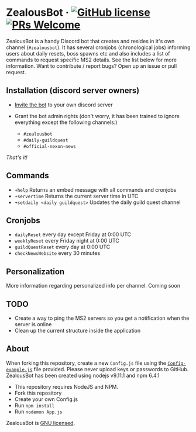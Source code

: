 # ZealousBot &middot; [![GitHub license](https://img.shields.io/badge/license-GNU-blue.svg)](https://github.com/facebook/react/blob/master/LICENSE) [![PRs Welcome](https://img.shields.io/badge/PRs-welcome-brightgreen.svg)](https://github.com/roberrrt-s/ZealousBot/pulls)

ZealousBot is a handy Discord bot that creates and resides in it's own channel (`#zealousbot`). It has several cronjobs (chronological jobs) informing users about daily resets, boss spawns etc and also includes a list of commands to request specific MS2 details. See the list below for more information. Want to contribute / report bugs? Open up an issue or pull request.

## Installation (discord server owners)

 - [Invite the bot](https://discordapp.com/oauth2/authorize?&client_id=499249546585571357&scope=bot&permissions=8) to your own discord server
 - Grant the bot admin rights (don't worry, it has been trained to ignore everything except the following channels:)

 	- `#zealousbot`
 	- `#daily-guildquest`
 	- `#official-nexon-news` 

 _That's it!_

## Commands

 - `+help` Returns an embed message with all commands and cronjobs
 - `+servertime` Returns the current server time in UTC
 - `+setdaily <daily guildquest>` Updates the daily guild quest channel

## Cronjobs 

- `dailyReset` every day except Friday at 0:00 UTC
- `weeklyReset` every Friday night at 0:00 UTC
- `guildQuestReset` every day at 0:00 UTC
- `checkNewsWebsite` every 30 minutes

## Personalization

More information regarding personalized info per channel. Coming soon

## TODO

- Create a way to ping the MS2 servers so you get a notification when the server is online
- Clean up the current structure inside the application

## About

When forking this repository, create a new `Config.js` file using the [`Config-example.js`](./config/Config-example.js) file provided. Please never upload keys or passwords to GitHub.
ZealousBot has been created using nodejs v9.11.1 and npm 6.4.1

 - This repository requires NodeJS and NPM.
 - Fork this repository
 - Create your own Config.js
 - Run `npm install`
 - Run `nodemon App.js`

ZealousBot is [GNU licensed](./LICENSE).